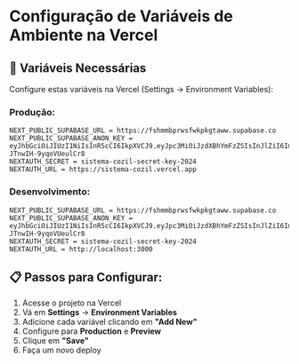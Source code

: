 # Configuração de Variáveis de Ambiente na Vercel

## 🔧 Variáveis Necessárias

Configure estas variáveis na Vercel (Settings → Environment Variables):

### Produção:
```
NEXT_PUBLIC_SUPABASE_URL = https://fshmmbprwsfwkpkgtaww.supabase.co
NEXT_PUBLIC_SUPABASE_ANON_KEY = eyJhbGciOiJIUzI1NiIsInR5cCI6IkpXVCJ9.eyJpc3MiOiJzdXBhYmFzZSIsInJlZiI6ImZzaG1tYnByd3Nmd2twa2d0YXd3Iiwicm9sZSI6ImFub24iLCJpYXQiOjE3NTk1NDIzOTYsImV4cCI6MjA3NTExODM5Nn0.atKM3zLSMJvlFkYOdWJuUbs-JTnwIH-9yqoVUeulCr8
NEXTAUTH_SECRET = sistema-cozil-secret-key-2024
NEXTAUTH_URL = https://sistema-cozil.vercel.app
```

### Desenvolvimento:
```
NEXT_PUBLIC_SUPABASE_URL = https://fshmmbprwsfwkpkgtaww.supabase.co
NEXT_PUBLIC_SUPABASE_ANON_KEY = eyJhbGciOiJIUzI1NiIsInR5cCI6IkpXVCJ9.eyJpc3MiOiJzdXBhYmFzZSIsInJlZiI6ImZzaG1tYnByd3Nmd2twa2d0YXd3Iiwicm9sZSI6ImFub24iLCJpYXQiOjE3NTk1NDIzOTYsImV4cCI6MjA3NTExODM5Nn0.atKM3zLSMJvlFkYOdWJuUbs-JTnwIH-9yqoVUeulCr8
NEXTAUTH_SECRET = sistema-cozil-secret-key-2024
NEXTAUTH_URL = http://localhost:3000
```

## 📋 Passos para Configurar:

1. Acesse o projeto na Vercel
2. Vá em **Settings** → **Environment Variables**
3. Adicione cada variável clicando em **"Add New"**
4. Configure para **Production** e **Preview**
5. Clique em **"Save"**
6. Faça um novo deploy
